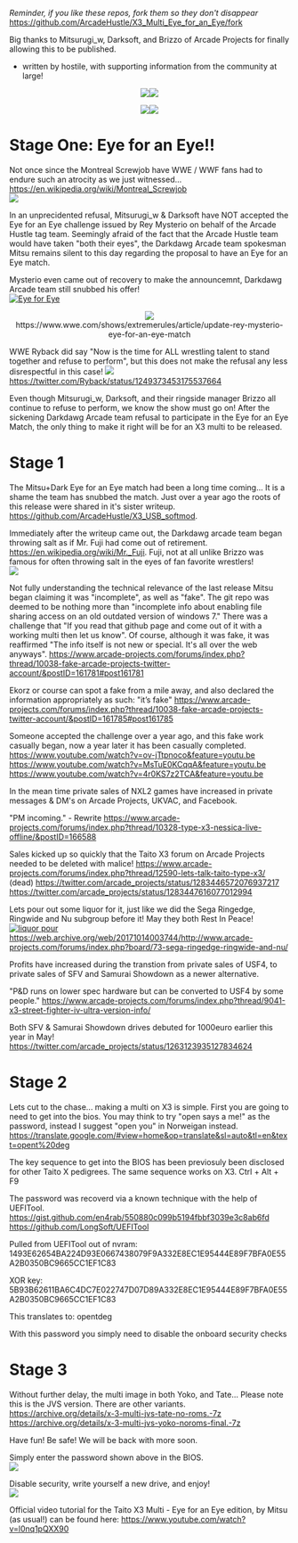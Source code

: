 *Reminder, if you like these repos, fork them so they don't disappear* 
https://github.com/ArcadeHustle/X3_Multi_Eye_for_an_Eye/fork

Big thanks to Mitsurugi_w, Darksoft, and Brizzo of Arcade Projects for finally allowing this to be published.
- written by hostile, with supporting information from the community at large!

<p align="center">
<img src="https://github.com/ArcadeHustle/X3_USB_softmod/blob/master/walsdawg.jpeg"><img src="https://github.com/ArcadeHustle/X3_USB_softmod/blob/master/darksoft.jpeg">
</p>

<p align="center">
  <img src="https://github.com/ArcadeHustle/X3_USB_softmod/blob/master/arcadeprojects.jpeg"><img src="https://github.com/ArcadeHustle/X3_USB_softmod/blob/master/brizzo.jpeg">
</p>

# Stage One: Eye for an Eye!!
Not once since the Montreal Screwjob have WWE / WWF fans had to endure such an atrocity as we just witnessed... https://en.wikipedia.org/wiki/Montreal_Screwjob<br>
<img src="https://github.com/ArcadeHustle/X3_Multi_Eye_for_an_Eye/blob/master/screwjob.jpg">

In an unprecidented refusal, Mitsurugi_w & Darksoft have NOT accepted the Eye for an Eye challenge issued by Rey Mysterio on behalf of the Arcade Hustle tag team. 
Seemingly afraid of the fact that the Arcade Hustle team would have taken "both their eyes", the Darkdawg Arcade team spokesman Mitsu remains silent to this day 
regarding the proposal to have an Eye for an Eye match. 

Mysterio even came out of recovery to make the announcemnt, Darkdawg Arcade team still snubbed his offer!<br>
[![Eye for Eye](http://img.youtube.com/vi/OIGluLvyM90/0.jpg)](https://www.youtube.com/watch?v=OIGluLvyM90)<br>

<p align="center">
  <img src="https://github.com/ArcadeHustle/X3_Multi_Eye_for_an_Eye/blob/master/rey.jpg"><br>https://www.wwe.com/shows/extremerules/article/update-rey-mysterio-eye-for-an-eye-match
</p>

WWE Ryback did say "Now is the time for ALL wrestling talent to stand together and refuse to perform", but this does not make the refusal any less disrespectful in this case!
<img src="https://github.com/ArcadeHustle/X3_Multi_Eye_for_an_Eye/blob/master/ryback.png"><br>
https://twitter.com/Ryback/status/1249373453175537664

Even though Mitsurugi_w, Darksoft, and their ringside manager Brizzo all continue to refuse to perform, we know the show must go on! After the sickening Darkdawg Arcade team refusal to participate in the Eye for an Eye Match, the only thing to make it right will be for an X3 multi to be released.

# Stage 1 

The Mitsu+Dark Eye for an Eye match had been a long time coming... It is a shame the team has snubbed the match. Just over a year ago the roots of this release were shared in it's sister writeup. https://github.com/ArcadeHustle/X3_USB_softmod. 

Immediately after the writeup came out, the Darkdawg arcade team began throwing salt as if Mr. Fuji had come out of retirement. https://en.wikipedia.org/wiki/Mr._Fuji. Fuji, not at all unlike Brizzo was famous for often throwing salt in the eyes of fan favorite wrestlers!<br>
<img src="https://github.com/ArcadeHustle/X3_Multi_Eye_for_an_Eye/blob/master/fuji.jpg">

Not fully understanding the technical relevance of the last release Mitsu began claiming it was "incomplete", as well as "fake".
The git repo was deemed to be nothing more than "incomplete info about enabling file sharing access on an old outdated version of windows 7."
There was a challenge that "If you read that github page and come out of it with a working multi then let us know". 
Of course, although it was fake, it was reaffirmed "The info itself is not new or special. It's all over the web anyways". 
https://www.arcade-projects.com/forums/index.php?thread/10038-fake-arcade-projects-twitter-account/&postID=161781#post161781

Ekorz or course can spot a fake from a mile away, and also declared the information appropriately as such: "it’s fake"
https://www.arcade-projects.com/forums/index.php?thread/10038-fake-arcade-projects-twitter-account/&postID=161785#post161785

Someone accepted the challenge over a year ago, and this fake work casually began, now a year later it has been casually completed. <br>
https://www.youtube.com/watch?v=ov-jTtpnoco&feature=youtu.be<br>
https://www.youtube.com/watch?v=MsTuE0KCqqA&feature=youtu.be<br>
https://www.youtube.com/watch?v=4r0KS7z2TCA&feature=youtu.be<br>

In the mean time private sales of NXL2 games have increased in private messages & DM's on Arcade Projects, UKVAC, and Facebook. 

"PM incoming." - Rewrite
https://www.arcade-projects.com/forums/index.php?thread/10328-type-x3-nessica-live-offline/&postID=166588

Sales kicked up so quickly that the Taito X3 forum on Arcade Projects needed to be deleted with malice! 
https://www.arcade-projects.com/forums/index.php?thread/12590-lets-talk-taito-type-x3/ (dead)
https://twitter.com/arcade_projects/status/1283446572076937217
https://twitter.com/arcade_projects/status/1283447616077012994
 
Lets pour out some liquor for it, just like we did the Sega Ringedge, Ringwide and Nu subgroup before it! May they both Rest In Peace!<br>
[![liquor pour](http://img.youtube.com/vi/oK9gLkXe0xw/0.jpg)](https://www.youtube.com/watch?v=oK9gLkXe0xw)<br>
https://web.archive.org/web/20171014003744/http://www.arcade-projects.com/forums/index.php?board/73-sega-ringedge-ringwide-and-nu/

Profits have increased during the transtion from private sales of USF4, to private sales of SFV and Samurai Showdown as a newer alternative. 

"P&D runs on lower spec hardware but can be converted to USF4 by some people."
https://www.arcade-projects.com/forums/index.php?thread/9041-x3-street-fighter-iv-ultra-version-info/

Both SFV & Samurai Showdown drives debuted for 1000euro earlier this year in May!
https://twitter.com/arcade_projects/status/1263123935127834624

# Stage 2 

Lets cut to the chase... making a multi on X3 is simple. First you are going to need to get into the bios. You may think to try "open says a me!" as the password, instead
I suggest "open you" in Norweigan instead. https://translate.google.com/#view=home&op=translate&sl=auto&tl=en&text=opent%20deg

The key sequence to get into the BIOS has been previosuly been disclosed for other Taito X pedigrees. The same sequence works on X3. 
Ctrl + Alt + F9

The password was recoverd via a known technique with the help of UEFITool. 
https://gist.github.com/en4rab/550880c099b5194fbbf3039e3c8ab6fd
https://github.com/LongSoft/UEFITool<br>

Pulled from UEFITool out of nvram:
1493E62654BA224D93E0667438079F9A332E8EC1E95444E89F7BFA0E55A2B0350BC9665CC1EF1C83

XOR key:
5B93B62611BA6C4DC7E022747D07D89A332E8EC1E95444E89F7BFA0E55A2B0350BC9665CC1EF1C83

This translates to: opentdeg 

With this password you simply need to disable the onboard security checks 

# Stage 3 

Without further delay, the multi image in both Yoko, and Tate... Please note this is the JVS version. There are other variants.<br>
https://archive.org/details/x-3-multi-jvs-tate-no-roms.-7z<br>
https://archive.org/details/x-3-multi-jvs-yoko-noroms-final.-7z<br>

Have fun! Be safe! We will be back with more soon.

Simply enter the password shown above in the BIOS.<br>
<img src="https://github.com/ArcadeHustle/X3_Multi_Eye_for_an_Eye/blob/master/IMG_1393.jpg">

Disable security, write yourself a new drive, and enjoy!<br>
<img src="https://github.com/ArcadeHustle/X3_Multi_Eye_for_an_Eye/blob/master/IMG_1394.jpg">
 
Official video tutorial for the Taito X3 Multi - Eye for an Eye edition, by Mitsu (as usual!) can be found here: https://www.youtube.com/watch?v=l0nq1pQXX90


